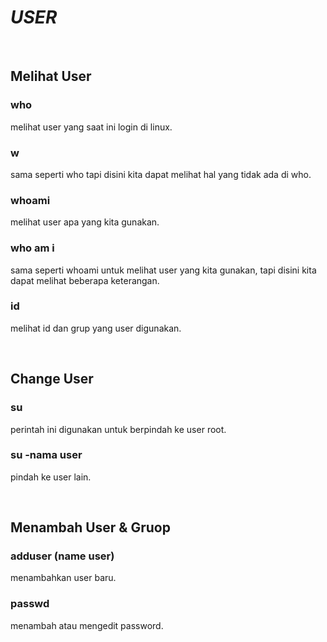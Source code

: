 # *USER*

</br>

## Melihat User

### who

melihat user yang saat ini login di linux.

### w

sama seperti who tapi disini kita dapat melihat hal yang tidak ada di who.

### whoami

melihat user apa yang kita gunakan.

### who am i

sama seperti whoami untuk melihat user yang kita gunakan, tapi disini kita dapat melihat beberapa keterangan.

### id

melihat id dan grup yang user digunakan.

</br>

## Change User

### su

perintah ini digunakan untuk berpindah ke user root.

### su -nama user

pindah ke user lain.

</br>

## Menambah User & Gruop

### adduser (name user)

menambahkan user baru.

### passwd

menambah atau mengedit password.
